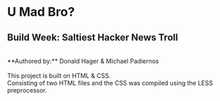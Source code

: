 # U Mad Bro? <br>
## Build Week: Saltiest Hacker News Troll 
<br>
**Authored by:** Donald Hager & Michael Padiernos
<br>
<br>
This project is built on HTML & CSS.<br>
Consisting of two HTML files and the CSS was compiled using the LESS preprocessor.


